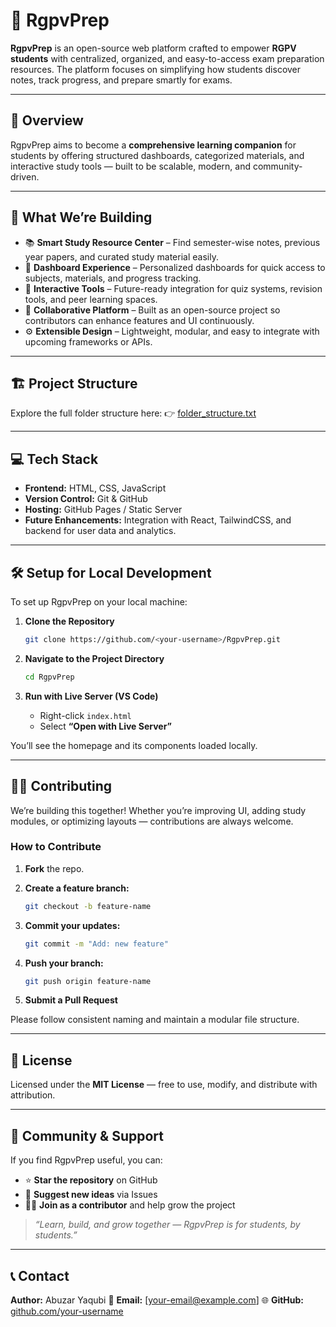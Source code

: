 # 📘 RgpvPrep

**RgpvPrep** is an open-source web platform crafted to empower **RGPV students** with centralized, organized, and easy-to-access exam preparation resources. The platform focuses on simplifying how students discover notes, track progress, and prepare smartly for exams.

---

## 🚀 Overview

RgpvPrep aims to become a **comprehensive learning companion** for students by offering structured dashboards, categorized materials, and interactive study tools — built to be scalable, modern, and community-driven.

---

## 🌟 What We’re Building

* 📚 **Smart Study Resource Center** – Find semester-wise notes, previous year papers, and curated study material easily.
* 🧭 **Dashboard Experience** – Personalized dashboards for quick access to subjects, materials, and progress tracking.
* 🧠 **Interactive Tools** – Future-ready integration for quiz systems, revision tools, and peer learning spaces.
* 🧩 **Collaborative Platform** – Built as an open-source project so contributors can enhance features and UI continuously.
* ⚙️ **Extensible Design** – Lightweight, modular, and easy to integrate with upcoming frameworks or APIs.

---

## 🏗️ Project Structure

Explore the full folder structure here:
👉 [folder_structure.txt](folder_structure.txt)

---

## 💻 Tech Stack

* **Frontend:** HTML, CSS, JavaScript
* **Version Control:** Git & GitHub
* **Hosting:** GitHub Pages / Static Server
* **Future Enhancements:** Integration with React, TailwindCSS, and backend for user data and analytics.

---

## 🛠️ Setup for Local Development

To set up RgpvPrep on your local machine:

1. **Clone the Repository**

   ```bash
   git clone https://github.com/<your-username>/RgpvPrep.git
   ```

2. **Navigate to the Project Directory**

   ```bash
   cd RgpvPrep
   ```

3. **Run with Live Server (VS Code)**

   * Right-click `index.html`
   * Select **“Open with Live Server”**

You’ll see the homepage and its components loaded locally.

---

## 🧑‍💻 Contributing

We’re building this together! Whether you’re improving UI, adding study modules, or optimizing layouts — contributions are always welcome.

### How to Contribute

1. **Fork** the repo.
2. **Create a feature branch:**

   ```bash
   git checkout -b feature-name
   ```
3. **Commit your updates:**

   ```bash
   git commit -m "Add: new feature"
   ```
4. **Push your branch:**

   ```bash
   git push origin feature-name
   ```
5. **Submit a Pull Request**

Please follow consistent naming and maintain a modular file structure.

---

## 🪪 License

Licensed under the **MIT License** — free to use, modify, and distribute with attribution.

---

## 💬 Community & Support

If you find RgpvPrep useful, you can:

* ⭐ **Star the repository** on GitHub
* 🧩 **Suggest new ideas** via Issues
* 🧑‍💻 **Join as a contributor** and help grow the project

> *“Learn, build, and grow together — RgpvPrep is for students, by students.”*

---

## 📞 Contact

**Author:** Abuzar Yaqubi
📧 **Email:** [[your-email@example.com](mailto:your-email@example.com)]
🌐 **GitHub:** [github.com/your-username](https://github.com/your-username)
